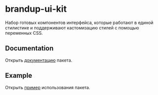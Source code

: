 # brandup-ui-kit

Набор готовых компонентов интерфейса, которые работают в единой стилистике и поддерживают кастомизацию стилей с помощью переменных CSS.

## Documentation

Открыть [документацию](npm/brandup-ui-kit/README.md) пакета.

## Example

Открыть [пример](npm/brandup-ui-example/README.md) использования пакета.